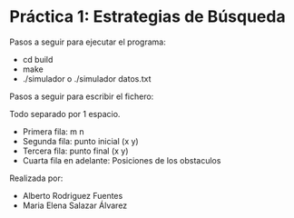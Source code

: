 # Práctica 1: Estrategias de Búsqueda



Pasos a seguir para ejecutar el programa:

  - cd build
  - make
  - ./simulador o ./simulador datos.txt



Pasos a seguir para escribir el fichero:

  Todo separado por 1 espacio.

  - Primera fila: m n
  - Segunda fila: punto inicial (x y) 
  - Tercera fila: punto final (x y) 
  - Cuarta fila en adelante: Posiciones de los obstaculos 



Realizada por: 

- Alberto Rodriguez Fuentes
- Maria Elena Salazar Álvarez
